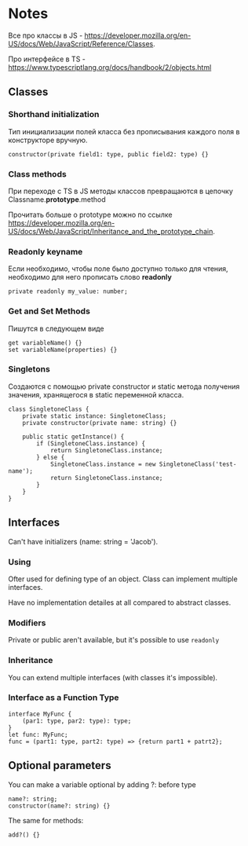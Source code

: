 # Notes
Все про классы в JS - https://developer.mozilla.org/en-US/docs/Web/JavaScript/Reference/Classes.

Про интерфейсе в TS - https://www.typescriptlang.org/docs/handbook/2/objects.html

## Classes
### Shorthand initialization
Тип инициализации полей класса без прописывания каждого поля в конструкторе вручную.
```
constructor(private field1: type, public field2: type) {}
```
### Class methods
При переходе с TS в JS методы классов превращаются в цепочку Classname.**prototype**.method

Прочитать больше о prototype можно по ссылке https://developer.mozilla.org/en-US/docs/Web/JavaScript/Inheritance_and_the_prototype_chain.

### Readonly keyname
Если необходимо, чтобы поле было доступно только для чтения, необходимо для него прописать слово **readonly**
```
private readonly my_value: number;
```
### Get and Set Methods
Пишутся в следующем виде
```
get variableName() {}
set variableName(properties) {}
```
### Singletons
Создаются с помощью private constructor и static метода получения значения, хранящегося в static переменной класса.
```
class SingletoneClass {
    private static instance: SingletoneClass;
    private constructor(private name: string) {}

    public static getInstance() {
        if (SingletoneClass.instance) {
            return SingletoneClass.instance;
        } else {
            SingletoneClass.instance = new SingletoneClass('test-name');
            return SingletoneClass.instance;
        }
    }
}
```

## Interfaces
Can't have initializers (name: string = 'Jacob').

### Using
Ofter used for defining type of an object. Class can implement multiple interfaces.

Have no implementation detailes at all compared to abstract classes.

### Modifiers
Private or public aren't available, but it's possible to use `readonly`

### Inheritance
You can extend multiple interfaces (with classes it's impossible).

### Interface as a Function Type
```
interface MyFunc {
    (par1: type, par2: type): type;
}
let func: MyFunc;
func = (part1: type, part2: type) => {return part1 + patrt2};
```
## Optional parameters
You can make a variable optional by adding ?: before type
```
name?: string;
constructor(name?: string) {}
```
The same for methods:
```
add?() {}
```